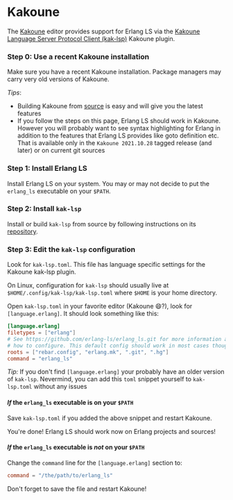 # Kakoune

The [Kakoune](https://kakoune.org/) editor provides support for Erlang LS via the [Kakoune Language Server Protocol Client (kak-lsp)](https://github.com/kak-lsp/kak-lsp) Kakoune plugin.

### Step 0: Use a recent Kakoune installation

Make sure you have a recent Kakoune installation. Package managers may carry very old versions of Kakoune.

_Tips_:

* Building Kakoune from [source](https://github.com/mawww/kakoune) is easy and will give you the latest features
* If you follow the steps on this page, Erlang LS should work in Kakoune. However you will probably want to see syntax highlighting for Erlang in addition to the features that Erlang LS provides like goto definition etc. That is available only in the `Kakoune 2021.10.28` tagged release (and later) or on current git sources

### Step 1: Install Erlang LS

Install Erlang LS on your system. You may or may not decide to put the `erlang_ls` executable on your `$PATH`.

### Step 2: Install `kak-lsp`

Install or build `kak-lsp` from source by following instructions on its [repository](https://github.com/kak-lsp/kak-lsp).

### Step 3: Edit the `kak-lsp` configuration

Look for `kak-lsp.toml`. This file has language specific settings for the Kakoune kak-lsp plugin.

On Linux, configuration for `kak-lsp` should usually live at `$HOME/.config/kak-lsp/kak-lsp.toml` where `$HOME` is your home directory.

Open `kak-lsp.toml` in your favorite editor (Kakoune 😄?), look for `[language.erlang]`. It should look something like this:

```toml
[language.erlang]
filetypes = ["erlang"]
# See https://github.com/erlang-ls/erlang_ls.git for more information and
# how to configure. This default config should work in most cases though.
roots = ["rebar.config", "erlang.mk", ".git", ".hg"]
command = "erlang_ls"
```

_Tip:_ If you don't find `[language.erlang]` your probably have an older version of `kak-lsp`. Nevermind, you can add this `toml` snippet yourself to `kak-lsp.toml` without any issues

#### _If_ the `erlang_ls` executable is on your `$PATH`

Save `kak-lsp.toml` if you added the above snippet and restart Kakoune.

You're done! Erlang LS should work now on Erlang projects and sources!

#### _If_ the `erlang_ls` executable is _not_ on your `$PATH`

Change the `command` line for the `[language.erlang]` section to:

```toml
command = "/the/path/to/erlang_ls"
```

Don't forget to save the file and restart Kakoune!
